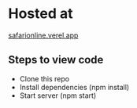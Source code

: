 # Hosted at
[safarionline.verel.app](https://safarionline.vercel.app/)

## Steps to view code
- Clone this repo
- Install dependencies (npm install)
- Start server (npm start)
